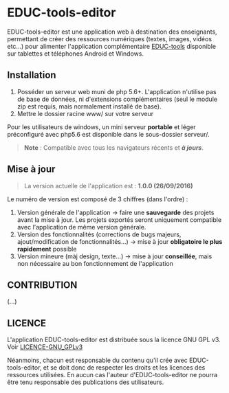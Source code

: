 # EDUC-tools-editor


EDUC-tools-editor est une application web à destination des enseignants, permettant de créer des ressources numériques (textes, images, vidéos etc...) pour alimenter l'application complémentaire [EDUC-tools] disponible sur tablettes et téléphones Android et Windows.

[EDUC-tools]:https://github.com/codedude/EDUC-tools


## Installation

1.	Posséder un serveur web muni de php 5.6+. L'application n'utilise pas de base de données, ni d'extensions complémentaires (seul le module zip est requis, mais normalement installé de base).
2.	Mettre le dossier racine www/ sur votre serveur


Pour les utilisateurs de windows, un mini serveur **portable** et léger préconfiguré avec php5.6 est disponible dans le sous-dossier serveur/.

> **Note** : Compatible avec tous les navigateurs récents et ***à jours***.


## Mise à jour

> La version actuelle de l'application est : **1.0.0 (26/09/2016)**

Le numéro de version est composé de 3 chiffres (dans l'ordre) :

1.	Version générale de l'application -> faire une **sauvegarde** des projets avant la mise à jour.
Les projets exportés seront uniquement compatible avec l'application de même version générale.
2.	Version des fonctionnalités (corrections de bugs majeurs, ajout/modification de fonctionnalités...) -> mise à jour **obligatoire le plus rapidement** possible
3.	Version mineure (màj design, texte...) -> mise à jour **conseillée**, mais non nécessaire au bon fonctionnement de l'application


## CONTRIBUTION
(...)


## LICENCE
L'application EDUC-tools-editor est distribuée sous la licence GNU GPL v3.
Voir [LICENCE-GNU_GPLv3](LICENSE)

Néanmoins, chacun est responsable du contenu qu'il crée avec EDUC-tools-editor, et se doit donc de respecter les droits et les licences des ressources utilisées. En aucun cas l'auteur d'EDUC-tools-editor ne pourra être tenu responsable des publications des utilisateurs.

